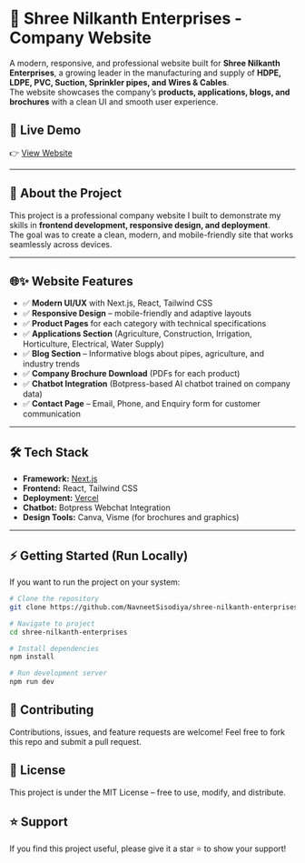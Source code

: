 # 🌱 Shree Nilkanth Enterprises - Company Website

A modern, responsive, and professional website built for **Shree Nilkanth Enterprises**, a growing leader in the manufacturing and supply of **HDPE, LDPE, PVC, Suction, Sprinkler pipes, and Wires & Cables**.  
The website showcases the company’s **products, applications, blogs, and brochures** with a clean UI and smooth user experience. 

## 🚀 Live Demo  
👉 [View Website](https://shree-nilkanth-enterprises.vercel.app/)  

---

## 📖 About the Project  
This project is a professional company website I built to demonstrate my skills in **frontend development, responsive design, and deployment**.  
The goal was to create a clean, modern, and mobile-friendly site that works seamlessly across devices.  

---

## 🌐✨ Website Features 
- ✅ **Modern UI/UX** with Next.js, React, Tailwind CSS  
- ✅ **Responsive Design** – mobile-friendly and adaptive layouts  
- ✅ **Product Pages** for each category with technical specifications  
- ✅ **Applications Section** (Agriculture, Construction, Irrigation, Horticulture, Electrical, Water Supply)  
- ✅ **Blog Section** – Informative blogs about pipes, agriculture, and industry trends  
- ✅ **Company Brochure Download** (PDFs for each product)  
- ✅ **Chatbot Integration** (Botpress-based AI chatbot trained on company data)  
- ✅ **Contact Page** – Email, Phone, and Enquiry form for customer communication  

---

## 🛠 Tech Stack
- **Framework:** [Next.js](https://nextjs.org/)  
- **Frontend:** React, Tailwind CSS  
- **Deployment:** [Vercel](https://vercel.com/)  
- **Chatbot:** Botpress Webchat Integration  
- **Design Tools:** Canva, Visme (for brochures and graphics)  

---

## ⚡ Getting Started (Run Locally)  
If you want to run the project on your system:  

```bash
# Clone the repository
git clone https://github.com/NavneetSisodiya/shree-nilkanth-enterprises.git

# Navigate to project
cd shree-nilkanth-enterprises

# Install dependencies
npm install

# Run development server
npm run dev
```

## 🤝 Contributing
Contributions, issues, and feature requests are welcome!
Feel free to fork this repo and submit a pull request.

## 📜 License
This project is under the MIT License – free to use, modify, and distribute.

## ⭐ Support
If you find this project useful, please give it a star ⭐ to show your support!
